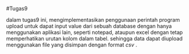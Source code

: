 #Tugas9

dalam tugas9 ini, mengimplementasikan penggunaan perintah program upload untuk dapat input value dari sebuah database dengan hanya menggunakan aplikasi lain, seperti notepad, ataupun excel dengan tetap memperhatikan urutan kolom dalam tabel. sehingga data dapat diupload menggunakan file yang disimpan dengan format _csv_ .
